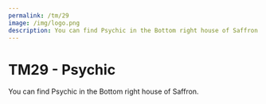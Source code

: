 ```yaml
---
permalink: /tm/29
image: /img/logo.png
description: You can find Psychic in the Bottom right house of Saffron.
---
```


# TM29 - Psychic

You can find Psychic in the Bottom right house of Saffron.
